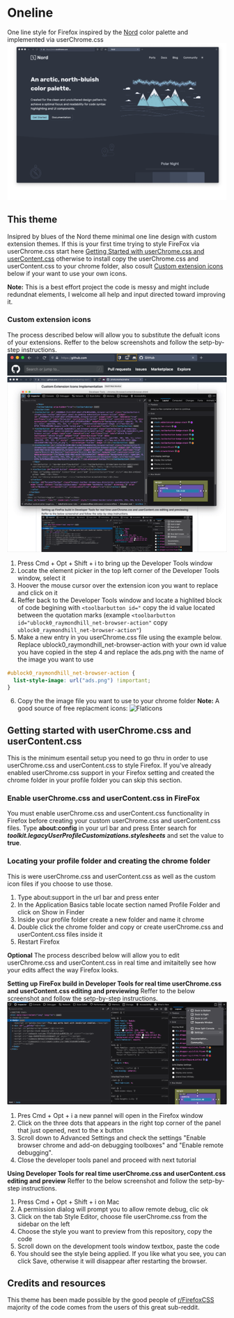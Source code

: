 # Oneline
One line style for Firefox inspired by the [Nord](https://www.nordtheme.com/) color palette and implemented via userChrome.css
![alt text](https://raw.githubusercontent.com/ultrahumanite/oneline/master/screenshots/main_window.png)

## This theme
Insipred by blues of the Nord theme minimal one line design with custom extension themes. If this is your first time trying to style FireFox via userChrome.css start here [Getting Started with userChrome.css and userContent.css](https://github.com/ultrahumanite/oneline#getting-started-with-userchromecss-and-usercontentcss) otherwise to install copy the userChrome.css and userContent.css to your chrome folder, also cosult [Custom extension icons](https://github.com/ultrahumanite/oneline#custom-extension-icons) below if your want to use your own icons.

**Note:** This is a best effort project the code is messy and might include redundnat elements, I welcome all help and input directed toward improving it.
 
### Custom extension icons
The process described below will allow you to substitute the defualt icons of your extensions. Reffer to the below screenshots and follow the setp-by-step instructions. 
![alt text](https://raw.githubusercontent.com/ultrahumanite/oneline/master/screenshots/custom_icons.png)
![alt text](https://raw.githubusercontent.com/ultrahumanite/oneline/master/screenshots/icons_console.png)
1. Press Cmd + Opt + Shift + i to bring up the Developer Tools window
2. Locate the element picker in the top left corner of the Developer Tools window, select it
3. Hoover the mouse cursor over the extension icon you want to replace and click on it
4. Reffer back to the Developer Tools window and locate a highlited block of code begining with ```<toolbarbutton id="``` copy the id value located between the quotation marks (example ```<toolbarbutton id="ublock0_raymondhill_net-browser-action"``` copy ```ublock0_raymondhill_net-browser-action"```)
5. Make a new entry in you userChrome.css file using the example below. Replace ublock0_raymondhill_net-browser-action with your own id value you have copied in the step 4 and replace the ads.png with the name of the image you want to use
```css
#ublock0_raymondhill_net-browser-action {
  list-style-image: url("ads.png") !important;
}
```
6. Copy the the image file you want to use to your chrome folder
**Note:** A good source of free replacment icons: ![Flaticons](https://www.flaticon.com)

## Getting started with userChrome.css and userContent.css
This is the minimum esentail setup you need to go thru in order to use userChrome.css and userContent.css to style Firefox. If you've already enabled userChrome.css support in your Firefox setting and created the chrome folder in your profile folder you can skip this section.

### Enable userChrome.css and userContent.css in FireFox
You must enable userChrome.css and userContent.css functionality in Firefox before creating your custom userChrome.css and userContent.css files. Type **about:config** in your url bar and press Enter search for ***toolkit.legacyUserProfileCustomizations.stylesheets*** and set the value to **true**.

### Locating your profile folder and creating the chrome folder
This is were userChrome.css and userContent.css as well as the custom icon files if you choose to use those.
1. Type about:support in the url bar and press enter
2. In the Application Basics table locate section named Profile Folder and click on Show in Finder
3. Inside your profile folder create a new folder and name it chrome
4. Double click the chrome folder and copy or create userChrome.css and userContent.css files inside it
5. Restart Firefox

**Optional**
The process described below will allow you to edit userChrome.css and userContent.css in real time and imitaitelly see how your edits affect the way Firefox looks.

**Setting up FireFox build in Developer Tools for real time userChrome.css and userContent.css editing and previewing**
Reffer to the below screenshot and follow the setp-by-step instructions.
![alt text](https://raw.githubusercontent.com/ultrahumanite/oneline/master/screenshots/console_one.png)
1. Pres Cmd + Opt + i a new pannel will open in the Firefox window
2. Click on the three dots that appears in the right top corner of the panel that just opened, next to the x button
3. Scroll down to Advanced Settings and check the settings "Enable browser chrome and add-on debugging toolboxes" and "Enable remote debugging".
4. Close the developer tools panel and proceed with next tutorial

**Using Developer Tools for real time userChrome.css and userContent.css editing and preview**
Reffer to the below screenshot and follow the setp-by-step instructions.
1. Press Cmd + Opt + Shift + i on Mac
2. A permission dialog will prompt you to allow remote debug, clic ok
3. Click on the tab Style Editor, choose file userChrome.css from the sidebar on the left
4. Choose the style you want to preview from this repository, copy the code
5. Scroll down on the development tools window textbox, paste the code 
6. You should see the style being applied. If you like what you see, you can click Save, otherwise it will disappear after restarting the browser.

## Credits and resources
This theme has been made possible by the good people of [r/FirefoxCSS](https://www.reddit.com/r/FirefoxCSS/) majority of the code comes from the users of this great sub-reddit.
